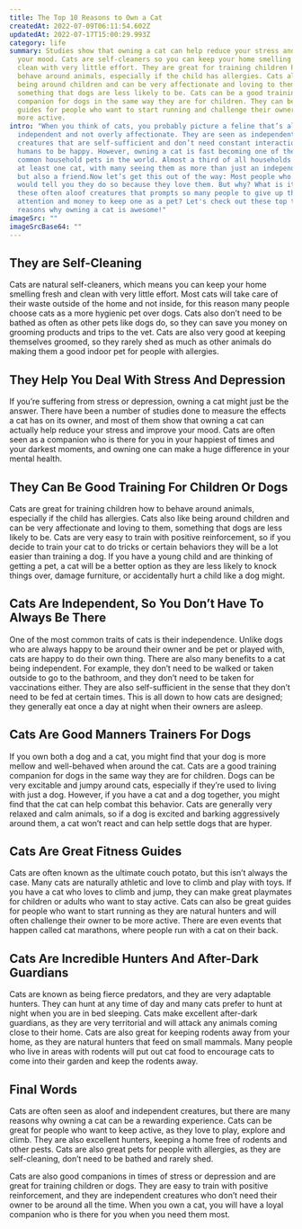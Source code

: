 ```yaml
---
title: The Top 10 Reasons to Own a Cat
createdAt: 2022-07-09T06:11:54.602Z
updatedAt: 2022-07-17T15:00:29.993Z
category: life
summary: Studies show that owning a cat can help reduce your stress and improve
  your mood. Cats are self-cleaners so you can keep your home smelling fresh and
  clean with very little effort. They are great for training children how to
  behave around animals, especially if the child has allergies. Cats also like
  being around children and can be very affectionate and loving to them,
  something that dogs are less likely to be. Cats can be a good training
  companion for dogs in the same way they are for children. They can be great
  guides for people who want to start running and challenge their owner to be
  more active.
intro: "When you think of cats, you probably picture a feline that’s aloof,
  independent and not overly affectionate. They are seen as independent
  creatures that are self-sufficient and don’t need constant interaction from
  humans to be happy. However, owning a cat is fast becoming one of the most
  common household pets in the world. Almost a third of all households now own
  at least one cat, with many seeing them as more than just an independent pet
  but also a friend.Now let’s get this out of the way: Most people who own cats
  would tell you they do so because they love them. But why? What is it about
  these often aloof creatures that prompts so many people to give up their time,
  attention and money to keep one as a pet? Let's check out these top ten
  reasons why owning a cat is awesome!"
imageSrc: ""
imageSrcBase64: ""
---
```


## They are Self-Cleaning

Cats are natural self-cleaners, which means you can keep your home smelling fresh and clean with very little effort. Most cats will take care of their waste outside of the home and not inside, for this reason many people choose cats as a more hygienic pet over dogs. Cats also don’t need to be bathed as often as other pets like dogs do, so they can save you money on grooming products and trips to the vet. Cats are also very good at keeping themselves groomed, so they rarely shed as much as other animals do making them a good indoor pet for people with allergies.

## They Help You Deal With Stress And Depression

If you’re suffering from stress or depression, owning a cat might just be the answer. There have been a number of studies done to measure the effects a cat has on its owner, and most of them show that owning a cat can actually help reduce your stress and improve your mood. Cats are often seen as a companion who is there for you in your happiest of times and your darkest moments, and owning one can make a huge difference in your mental health.

## They Can Be Good Training For Children Or Dogs

Cats are great for training children how to behave around animals, especially if the child has allergies. Cats also like being around children and can be very affectionate and loving to them, something that dogs are less likely to be. Cats are very easy to train with positive reinforcement, so if you decide to train your cat to do tricks or certain behaviors they will be a lot easier than training a dog. If you have a young child and are thinking of getting a pet, a cat will be a better option as they are less likely to knock things over, damage furniture, or accidentally hurt a child like a dog might.

## Cats Are Independent, So You Don’t Have To Always Be There

One of the most common traits of cats is their independence. Unlike dogs who are always happy to be around their owner and be pet or played with, cats are happy to do their own thing. There are also many benefits to a cat being independent. For example, they don’t need to be walked or taken outside to go to the bathroom, and they don’t need to be taken for vaccinations either. They are also self-sufficient in the sense that they don’t need to be fed at certain times. This is all down to how cats are designed; they generally eat once a day at night when their owners are asleep.

## Cats Are Good Manners Trainers For Dogs

If you own both a dog and a cat, you might find that your dog is more mellow and well-behaved when around the cat. Cats are a good training companion for dogs in the same way they are for children. Dogs can be very excitable and jumpy around cats, especially if they’re used to living with just a dog. However, if you have a cat and a dog together, you might find that the cat can help combat this behavior. Cats are generally very relaxed and calm animals, so if a dog is excited and barking aggressively around them, a cat won’t react and can help settle dogs that are hyper.

## Cats Are Great Fitness Guides

Cats are often known as the ultimate couch potato, but this isn’t always the case. Many cats are naturally athletic and love to climb and play with toys. If you have a cat who loves to climb and jump, they can make great playmates for children or adults who want to stay active. Cats can also be great guides for people who want to start running as they are natural hunters and will often challenge their owner to be more active. There are even events that happen called cat marathons, where people run with a cat on their back.

## Cats Are Incredible Hunters And After-Dark Guardians

Cats are known as being fierce predators, and they are very adaptable hunters. They can hunt at any time of day and many cats prefer to hunt at night when you are in bed sleeping. Cats make excellent after-dark guardians, as they are very territorial and will attack any animals coming close to their home. Cats are also great for keeping rodents away from your home, as they are natural hunters that feed on small mammals. Many people who live in areas with rodents will put out cat food to encourage cats to come into their garden and keep the rodents away.

## Final Words

Cats are often seen as aloof and independent creatures, but there are many reasons why owning a cat can be a rewarding experience. Cats can be great for people who want to keep active, as they love to play, explore and climb. They are also excellent hunters, keeping a home free of rodents and other pests. Cats are also great pets for people with allergies, as they are self-cleaning, don’t need to be bathed and rarely shed.

Cats are also good companions in times of stress or depression and are great for training children or dogs. They are easy to train with positive reinforcement, and they are independent creatures who don’t need their owner to be around all the time. When you own a cat, you will have a loyal companion who is there for you when you need them most.
